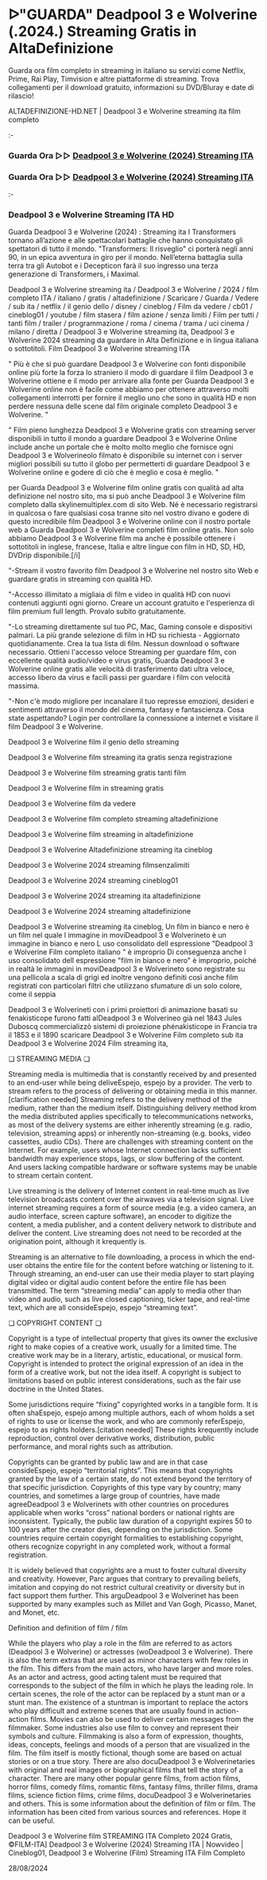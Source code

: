# ᐅ"GUARDA" Deadpool 3 e Wolverine (.2024.) Streaming Gratis in AltaDefinizione

Guarda ora film completo in streaming in italiano su servizi come Netflix, Prime, Rai Play, Timvision e altre piattaforme di streaming. Trova collegamenti per il download gratuito, informazioni su DVD/Bluray e date di rilascio!

ALTADEFINIZIONE-HD.NET | Deadpool 3 e Wolverine streaming ita film completo

:-

### Guarda Ora ▷▷ [Deadpool 3 e Wolverine (2024) Streaming ITA](https://www.megavids.online/it/movie/533535/deadpool-wolverine?gisuu)

### Guarda Ora ▷▷ [Deadpool 3 e Wolverine (2024) Streaming ITA](https://www.megavids.online/it/movie/533535/deadpool-wolverine?gisuu)

:-

### Deadpool 3 e Wolverine Streaming ITA HD

Guarda Deadpool 3 e Wolverine (2024) : Streaming ita I Transformers tornano all’azione e alle spettacolari battaglie che hanno conquistato gli spettatori di tutto il mondo. "Transformers: Il risveglio" ci porterà negli anni 90, in un epica avventura in giro per il mondo. Nell’eterna battaglia sulla terra tra gli Autobot e i Decepticon farà il suo ingresso una terza generazione di Transformers, i Maximal.


Deadpool 3 e Wolverine streaming ita / Deadpool 3 e Wolverine / 2024 / film completo ITA / italiano / gratis / altadefinizione / Scaricare / Guarda / Vedere / sub ita / netflix / il genio dello / disney / cineblog / Film da vedere / cb01 / cineblog01 / youtube / film stasera / film azione / senza limiti / Film per tutti / tanti film / trailer / programmazione / roma / cinema / trama / uci cinema / milano / diretta / Deadpool 3 e Wolverine streaming ita, Deadpool 3 e Wolverine 2024 streaming da guardare in Alta Definizione e in lingua italiana o sottotitoli. Film Deadpool 3 e Wolverine streaming ITA


" Più è che si può guardare Deadpool 3 e Wolverine con fonti disponibile online più forte la forza lo straniero il modo di guardare il film Deadpool 3 e Wolverine ottiene e il modo per arrivare alla fonte per Guarda Deadpool 3 e Wolverine online non è facile come abbiamo per ottenere attraverso molti collegamenti interrotti per fornire il meglio uno che sono in qualità HD e non perdere nessuna delle scene dal film originale completo Deadpool 3 e Wolverine. "


" Film pieno lunghezza Deadpool 3 e Wolverine gratis con streaming server disponibili in tutto il mondo a guardare Deadpool 3 e Wolverine Online include anche un portale che è molto molto meglio che fornisce ogni Deadpool 3 e Wolverineolo filmato è disponibile su internet con i server migliori possibili su tutto il globo per permetterti di guardare Deadpool 3 e Wolverine online e godere di ciò che è meglio e cosa è meglio. "

per Guarda Deadpool 3 e Wolverine film online gratis con qualità ad alta definizione nel nostro sito, ma si può anche Deadpool 3 e Wolverine film completo dalla skylinemultiplex.com di sito Web. Né è necessario registrarsi in qualcosa o fare qualsiasi cosa tranne sito nel vostro divano e godere di questo incredibile film Deadpool 3 e Wolverine online con il nostro portale web a Guarda Deadpool 3 e Wolverine completi film online gratis. Non solo abbiamo Deadpool 3 e Wolverine film ma anche è possibile ottenere i sottotitoli in inglese, francese, Italia e altre lingue con film in HD, SD, HD, DVDrip disponibile.[/i]

"-Stream il vostro favorito film Deadpool 3 e Wolverine nel nostro sito Web e guardare gratis in streaming con qualità HD.

"-Accesso illimitato a migliaia di film e video in qualità HD con nuovi contenuti aggiunti ogni giorno. Creare un account gratuito e l'esperienza di film premium full length. Provalo subito gratuitamente.

"-Lo streaming direttamente sul tuo PC, Mac, Gaming console e dispositivi palmari. La più grande selezione di film in HD su richiesta - Aggiornato quotidianamente. Crea la tua lista di film. Nessun download o software necessario. Ottieni l'accesso veloce Streaming per guardare film, con eccellente qualità audio/video e virus gratis, Guarda Deadpool 3 e Wolverine online gratis alle velocità di trasferimento dati ultra veloce, accesso libero da virus e facili passi per guardare i film con velocità massima.

"-Non c'è modo migliore per incanalare il tuo represse emozioni, desideri e sentimenti attraverso il mondo del cinema, fantasy e fantascienza. Cosa state aspettando? Login per controllare la connessione a internet e visitare il film Deadpool 3 e Wolverine.


Deadpool 3 e Wolverine film il genio dello streaming


Deadpool 3 e Wolverine film streaming ita gratis senza registrazione


Deadpool 3 e Wolverine film streaming gratis tanti film


Deadpool 3 e Wolverine film in streaming gratis


Deadpool 3 e Wolverine film da vedere


Deadpool 3 e Wolverine film completo streaming altadefinizione


Deadpool 3 e Wolverine film streaming in altadefinizione


Deadpool 3 e Wolverine Altadefinizione streaming ita cineblog


Deadpool 3 e Wolverine 2024 streaming filmsenzalimiti


Deadpool 3 e Wolverine 2024 streaming cineblog01


Deadpool 3 e Wolverine 2024 streaming ita altadefinizione


Deadpool 3 e Wolverine 2024 streaming altadefinizione


Deadpool 3 e Wolverine streaming ita cineblog, Un film in bianco e nero è un film nel quale l immagine in moviDeadpool 3 e Wolverineto è un immagine in bianco e nero L uso consolidato dell espressione "Deadpool 3 e Wolverine Film completo italiano " è improprio Di conseguenza anche l uso consolidato dell espressione "film in bianco e nero" è improprio, poiché in realtà le immagini in moviDeadpool 3 e Wolverineto sono registrate su una pellicola a scala di grigi ed inoltre vengono definiti così anche film registrati con particolari filtri che utilizzano sfumature di un solo colore, come il seppia


Deadpool 3 e Wolverineti con i primi proiettori di animazione basati su fenakisticope furono fatti alDeadpool 3 e Wolverineo già nel 1843 Jules Duboscq commercializzò sistemi di proiezione phénakisticope in Francia tra il 1853 e il 1890 scaricare Deadpool 3 e Wolverine Film completo sub ita Deadpool 3 e Wolverine 2024 Film streaming ita,


❏ STREAMING MEDIA ❏

Streaming media is multimedia that is constantly received by and presented to an end-user while being deliveEspejo, espejo by a provider. The verb to stream refers to the process of delivering or obtaining media in this manner.[clarification needed] Streaming refers to the delivery method of the medium, rather than the medium itself. Distinguishing delivery method krom the media distributed applies specifically to telecommunications networks, as most of the delivery systems are either inherently streaming (e.g. radio, television, streaming apps) or inherently non-streaming (e.g. books, video cassettes, audio CDs). There are challenges with streaming content on the Internet. For example, users whose Internet connection lacks sufficient bandwidth may experience stops, lags, or slow buffering of the content. And users lacking compatible hardware or software systems may be unable to stream certain content.

Live streaming is the delivery of Internet content in real-time much as live television broadcasts content over the airwaves via a television signal. Live internet streaming requires a form of source media (e.g. a video camera, an audio interface, screen capture software), an encoder to digitize the content, a media publisher, and a content delivery network to distribute and deliver the content. Live streaming does not need to be recorded at the origination point, although it krequently is.

Streaming is an alternative to file downloading, a process in which the end-user obtains the entire file for the content before watching or listening to it. Through streaming, an end-user can use their media player to start playing digital video or digital audio content before the entire file has been transmitted. The term “streaming media” can apply to media other than video and audio, such as live closed captioning, ticker tape, and real-time text, which are all consideEspejo, espejo “streaming text”.


❏ COPYRIGHT CONTENT ❏

Copyright is a type of intellectual property that gives its owner the exclusive right to make copies of a creative work, usually for a limited time. The creative work may be in a literary, artistic, educational, or musical form. Copyright is intended to protect the original expression of an idea in the form of a creative work, but not the idea itself. A copyright is subject to limitations based on public interest considerations, such as the fair use doctrine in the United States.

Some jurisdictions require “fixing” copyrighted works in a tangible form. It is often shaEspejo, espejo among multiple authors, each of whom holds a set of rights to use or license the work, and who are commonly referEspejo, espejo to as rights holders.[citation needed] These rights krequently include reproduction, control over derivative works, distribution, public performance, and moral rights such as attribution.

Copyrights can be granted by public law and are in that case consideEspejo, espejo “territorial rights”. This means that copyrights granted by the law of a certain state, do not extend beyond the territory of that specific jurisdiction. Copyrights of this type vary by country; many countries, and sometimes a large group of countries, have made agreeDeadpool 3 e Wolverinets with other countries on procedures applicable when works “cross” national borders or national rights are inconsistent. Typically, the public law duration of a copyright expires 50 to 100 years after the creator dies, depending on the jurisdiction. Some countries require certain copyright formalities to establishing copyright, others recognize copyright in any completed work, without a formal registration.

It is widely believed that copyrights are a must to foster cultural diversity and creativity. However, Parc argues that contrary to prevailing beliefs, imitation and copying do not restrict cultural creativity or diversity but in fact support them further. This arguDeadpool 3 e Wolverinet has been supported by many examples such as Millet and Van Gogh, Picasso, Manet, and Monet, etc.

Definition and definition of film / film

While the players who play a role in the film are referred to as actors (Deadpool 3 e Wolverine) or actresses (woDeadpool 3 e Wolverine). There is also the term extras that are used as minor characters with few roles in the film. This differs from the main actors, who have larger and more roles. As an actor and actress, good acting talent must be required that corresponds to the subject of the film in which he plays the leading role. In certain scenes, the role of the actor can be replaced by a stunt man or a stunt man. The existence of a stuntman is important to replace the actors who play difficult and extreme scenes that are usually found in action-action films. Movies can also be used to deliver certain messages from the filmmaker. Some industries also use film to convey and represent their symbols and culture. Filmmaking is also a form of expression, thoughts, ideas, concepts, feelings and moods of a person that are visualized in the film. The film itself is mostly fictional, though some are based on actual stories or on a true story. There are also docuDeadpool 3 e Wolverinetaries with original and real images or biographical films that tell the story of a character. There are many other popular genre films, from action films, horror films, comedy films, romantic films, fantasy films, thriller films, drama films, science fiction films, crime films, docuDeadpool 3 e Wolverinetaries and others. This is some information about the definition of film or film. The information has been cited from various sources and references. Hope it can be useful.

Deadpool 3 e Wolverine film STREAMING ITA Completo 2024 Gratis, ©FILM-ITA] Deadpool 3 e Wolverine (2024) Streaming ITA | Nowvideo | Cineblog01, Deadpool 3 e Wolverine (Film) Streaming ITA Film Completo

28/08/2024
